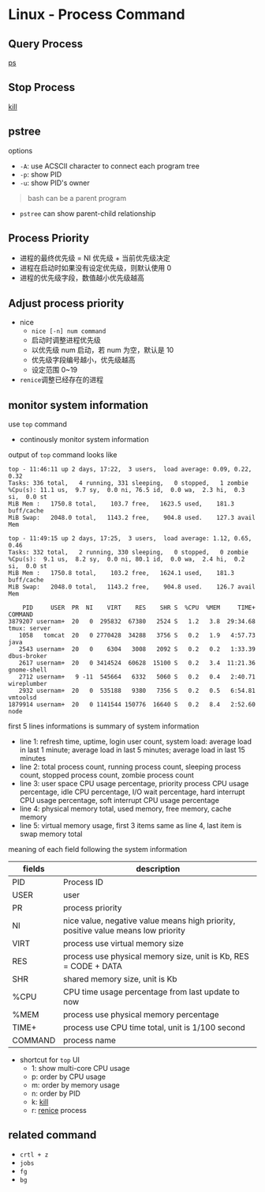 # Linux - Process Command
## Query Process

[ps](linux-ps.md)

## Stop Process

[kill](linux-kill.md)

## pstree

options

- `-A`: use ACSCII character to connect each program tree
- `-p`: show PID
- `-u`: show PID's owner

> bash can be a parent program

- `pstree` can show parent-child relationship

## Process Priority

- 进程的最终优先级 = NI 优先级 + 当前优先级决定
- 进程在启动时如果没有设定优先级，则默认使用 0
- 进程的优先级字段，数值越小优先级越高

## Adjust process priority

- nice
  - `nice [-n] num command`
  - 启动时调整进程优先级
  - 以优先级 num 启动，若 num 为空，默认是 10
  - 优先级字段编号越小，优先级越高
  - 设定范围 0~19
- `renice`调整已经存在的进程

## monitor system information

use `top` command

- continously monitor system information

output of `top` command looks like

```
top - 11:46:11 up 2 days, 17:22,  3 users,  load average: 0.09, 0.22, 0.32
Tasks: 336 total,   4 running, 331 sleeping,   0 stopped,   1 zombie
%Cpu(s): 11.1 us,  9.7 sy,  0.0 ni, 76.5 id,  0.0 wa,  2.3 hi,  0.3 si,  0.0 st
MiB Mem :   1750.8 total,    103.7 free,   1623.5 used,    181.3 buff/cache
MiB Swap:   2048.0 total,   1143.2 free,    904.8 used.    127.3 avail Mem

top - 11:49:15 up 2 days, 17:25,  3 users,  load average: 1.12, 0.65, 0.46
Tasks: 332 total,   2 running, 330 sleeping,   0 stopped,   0 zombie
%Cpu(s):  9.1 us,  8.2 sy,  0.0 ni, 80.1 id,  0.0 wa,  2.4 hi,  0.2 si,  0.0 st
MiB Mem :   1750.8 total,    103.2 free,   1624.1 used,    181.3 buff/cache
MiB Swap:   2048.0 total,   1143.2 free,    904.8 used.    126.7 avail Mem

    PID     USER  PR  NI    VIRT    RES    SHR S  %CPU  %MEM     TIME+              COMMAND
3879207 usernam+  20   0  295832  67380   2524 S   1.2   3.8  29:34.68         tmux: server
   1058   tomcat  20   0 2770428  34288   3756 S   0.2   1.9   4:57.73                 java
   2543 usernam+  20   0    6304   3008   2092 S   0.2   0.2   1:33.39          dbus-broker
   2617 usernam+  20   0 3414524  60628  15100 S   0.2   3.4  11:21.36          gnome-shell
   2712 usernam+   9 -11  545664   6332   5060 S   0.2   0.4   2:40.71          wireplumber
   2932 usernam+  20   0  535188   9380   7356 S   0.2   0.5   6:54.81             vmtoolsd
1879914 usernam+  20   0 1141544 150776  16640 S   0.2   8.4   2:52.60                 node
```

first 5 lines informations is summary of system information

- line 1: refresh time, uptime, login user count, system load: average load in last 1 minute; average load in last 5 minutes; average load in last 15 minutes
- line 2: total process count, running process count, sleeping process count, stopped process count, zombie process count
- line 3: user space CPU usage percentage, priority process CPU usage percentage, idle CPU percentage, I/O wait percentage, hard interrupt CPU usage percentage, soft interrupt CPU usage percentage
- line 4: physical memory total, used memory, free memory, cache memory
- line 5: virtual memory usage, first 3 items same as line 4, last item is swap memory total

meaning of each field following the system information

| fields  | description                                                  |
| ------- | ------------------------------------------------------------ |
| PID     | Process ID                                                   |
| USER    | user                                                         |
| PR      | process priority                                             |
| NI      | nice value, negative value means high priority, positive value means low priority |
| VIRT    | process use virtual memory size                              |
| RES     | process use physical memory size, unit is Kb, RES = CODE + DATA |
| SHR     | shared memory size, unit is Kb                               |
| %CPU    | CPU time usage percentage from last update to now            |
| %MEM    | process use physical memory percentage                       |
| TIME+   | process use CPU time total, unit is 1/100 second             |
| COMMAND | process name                                                 |


- shortcut for `top` UI
  - 1: show multi-core CPU usage
  - p: order by CPU usage
  - m: order by memory usage
  - n: order by PID
  - k: [kill](linux-kill.md)
  - r: [renice]() process

## related command

- `crtl + z`
- `jobs`
- `fg`
- `bg`
